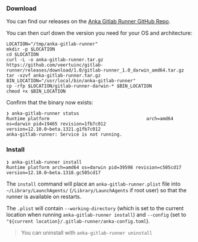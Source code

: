 ### Download

You can find our releases on the [Anka Gitlab Runner GitHub Repo](https://github.com/veertuinc/gitlab-runner/releases).

You can then curl down the version you need for your OS and architecture:

```shell
LOCATION="/tmp/anka-gitlab-runner"
mkdir -p $LOCATION
cd $LOCATION
curl -L -o anka-gitlab-runner.tar.gz https://github.com/veertuinc/gitlab-runner/releases/download/1.0/gitlab-runner_1.0_darwin_amd64.tar.gz
tar -xzvf anka-gitlab-runner.tar.gz
BIN_LOCATION="/usr/local/bin/anka-gitlab-runner"
cp -rfp $LOCATION/gitlab-runner-darwin-* $BIN_LOCATION
chmod +x $BIN_LOCATION
```

Confirm that the binary now exists:

```shell
❯ anka-gitlab-runner status                
Runtime platform                                    arch=amd64 os=darwin pid=19465 revision=1fb7c012 version=12.10.0~beta.1321.g1fb7c012
anka-gitlab-runner: Service is not running.
```

### Install

```shell
❯ anka-gitlab-runner install  
Runtime platform arch=amd64 os=darwin pid=39598 revision=c505cd17 version=12.10.0~beta.1318.gc505cd17
```

The `install` command will place an `anka-gitlab-runner.plist` file into `~/Library/LaunchAgents/` (`/Library/LaunchAgents` if root user) so that the runner is available on restarts.

The `.plist` will contain `--working-directory` (which is set to the current location when running `anka-gitlab-runner install`) and `--config` (set to `"${current location}/.gitlab-runner/anka-config.toml`).

> You can uninstall with `anka-gitlab-runner uninstall`